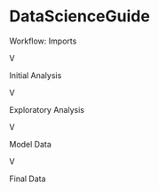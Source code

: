 # DataScienceGuide

Workflow:
Imports

V

Initial Analysis

V

Exploratory Analysis

V

Model Data

V

Final Data
